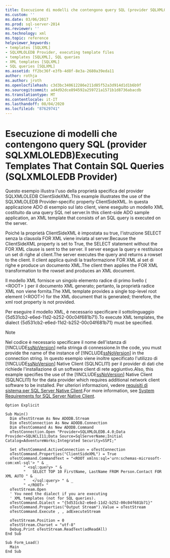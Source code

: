 ```yaml
---
title: Esecuzione di modelli che contengono query SQL (provider SQLXMLOLEDB) | Microsoft Docs
ms.custom: ''
ms.date: 03/06/2017
ms.prod: sql-server-2014
ms.reviewer: ''
ms.technology: xml
ms.topic: reference
helpviewer_keywords:
- templates [SQLXML]
- SQLXMLOLEDB Provider, executing template files
- templates [SQLXML], SQL queries
- XML templates [SQLXML]
- SQL queries [SQLXML]
ms.assetid: ff2bc36f-e3fb-4d8f-8e3a-2680a39eda11
author: rothja
ms.author: jroth
ms.openlocfilehash: c3d3bc340612286e211d85f52a3d914d1d1b6b9f
ms.sourcegitcommit: ad4d92dce894592a259721a1571b1d8736abacdb
ms.translationtype: MT
ms.contentlocale: it-IT
ms.lasthandoff: 08/04/2020
ms.locfileid: "87629741"
---
```

# <a name="executing-templates-that-contain-sql-queries-sqlxmloledb-provider"></a><span data-ttu-id="115a0-102">Esecuzione di modelli che contengono query SQL (provider SQLXMLOLEDB)</span><span class="sxs-lookup"><span data-stu-id="115a0-102">Executing Templates That Contain SQL Queries (SQLXMLOLEDB Provider)</span></span>
  <span data-ttu-id="115a0-103">Questo esempio illustra l'uso della proprietà specifica del provider SQLXMLOLEDB ClientSideXML.</span><span class="sxs-lookup"><span data-stu-id="115a0-103">This example illustrates the use of the SQLXMLOLEDB Provider-specific property ClientSideXML.</span></span> <span data-ttu-id="115a0-104">In questa applicazione ADO di esempio sul lato client, viene eseguito un modello XML costituito da una query SQL nel server.</span><span class="sxs-lookup"><span data-stu-id="115a0-104">In this client-side ADO sample application, an XML template that consists of an SQL query is executed on the server.</span></span>  
  
 <span data-ttu-id="115a0-105">Poiché la proprietà ClientSideXML è impostata su true, l'istruzione SELECT senza la clausola FOR XML viene inviata al server.</span><span class="sxs-lookup"><span data-stu-id="115a0-105">Because the ClientSideXML property is set to True, the SELECT statement without the FOR XML clause is sent to the server.</span></span> <span data-ttu-id="115a0-106">Il server esegue la query e restituisce un set di righe al client.</span><span class="sxs-lookup"><span data-stu-id="115a0-106">The server executes the query and returns a rowset to the client.</span></span> <span data-ttu-id="115a0-107">Il client applica quindi la trasformazione FOR XML al set di righe e produce un documento XML.</span><span class="sxs-lookup"><span data-stu-id="115a0-107">The client then applies the FOR XML transformation to the rowset and produces an XML document.</span></span>  
  
 <span data-ttu-id="115a0-108">Il modello XML fornisce un singolo elemento radice di primo livello ( \<ROOT> ) per il documento XML generato; pertanto, la proprietà radice XML non viene fornita.</span><span class="sxs-lookup"><span data-stu-id="115a0-108">The XML template provides a single top-level root element (\<ROOT>) for the XML document that is generated; therefore, the xml root property is not provided.</span></span>  
  
 <span data-ttu-id="115a0-109">Per eseguire il modello XML, è necessario specificare il sottolinguaggio {5d531cb2-e6ed-11d2-b252-00c04f681b71}.</span><span class="sxs-lookup"><span data-stu-id="115a0-109">To execute XML templates, the dialect {5d531cb2-e6ed-11d2-b252-00c04f681b71} must be specified.</span></span>  
  
> [!NOTE]  
>  <span data-ttu-id="115a0-110">Nel codice è necessario specificare il nome dell'istanza di [!INCLUDE[ssNoVersion](../../../includes/ssnoversion-md.md)] nella stringa di connessione.</span><span class="sxs-lookup"><span data-stu-id="115a0-110">In the code, you must provide the name of the instance of [!INCLUDE[ssNoVersion](../../../includes/ssnoversion-md.md)] in the connection string.</span></span> <span data-ttu-id="115a0-111">In questo esempio viene inoltre specificato l'utilizzo di [!INCLUDE[ssNoVersion](../../../includes/ssnoversion-md.md)] Native Client (SQLNCLI11) per il provider di dati che richiede l'installazione di un software client di rete aggiuntivo.</span><span class="sxs-lookup"><span data-stu-id="115a0-111">Also, this example specifies the use of the [!INCLUDE[ssNoVersion](../../../includes/ssnoversion-md.md)] Native Client (SQLNCLI11) for the data provider which requires additional network client software to be installed.</span></span> <span data-ttu-id="115a0-112">Per ulteriori informazioni, vedere [requisiti di sistema per SQL Server Native Client](../../native-client/system-requirements-for-sql-server-native-client.md).</span><span class="sxs-lookup"><span data-stu-id="115a0-112">For more information, see [System Requirements for SQL Server Native Client](../../native-client/system-requirements-for-sql-server-native-client.md).</span></span>  
  
```  
Option Explicit  
  
Sub Main()  
  Dim oTestStream As New ADODB.Stream  
  Dim oTestConnection As New ADODB.Connection  
  Dim oTestCommand As New ADODB.Command  
  oTestConnection.Open "Provider=SQLXMLOLEDB.4.0;Data Provider=SQLNCLI11;Data Source=SqlServerName;Initial Catalog=AdventureWorks;Integrated Security=SSPI;"  
  
  Set oTestCommand.ActiveConnection = oTestConnection  
  oTestCommand.Properties("ClientSideXML") = True  
  oTestCommand.CommandText = "<ROOT xmlns:sql='urn:schemas-microsoft-com:xml-sql'> " & _  
        " <sql:query> " & _  
        "   SELECT TOP 10 FirstName, LastName FROM Person.Contact FOR XML AUTO " & _  
        "   </sql:query> " & _  
        " </ROOT> "  
  oTestStream.Open  
  ' You need the dialect if you are executing   
  ' XML templates (not for SQL queries).  
  oTestCommand.Dialect = "{5d531cb2-e6ed-11d2-b252-00c04f681b71}"  
  oTestCommand.Properties("Output Stream").Value = oTestStream  
  oTestCommand.Execute , , adExecuteStream  
  
  oTestStream.Position = 0  
  oTestStream.Charset = "utf-8"  
  Debug.Print oTestStream.ReadText(adReadAll)  
End Sub  
  
Sub Form_Load()  
  Main  
End Sub  
```  
  
  
